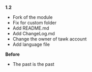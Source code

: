 **1.2**
* Fork of the module
* Fix for custom folder
* Add README.md
* Add ChangeLog.md
* Change the owner of tawk account
* Add language file

**Before**
* The past is the past